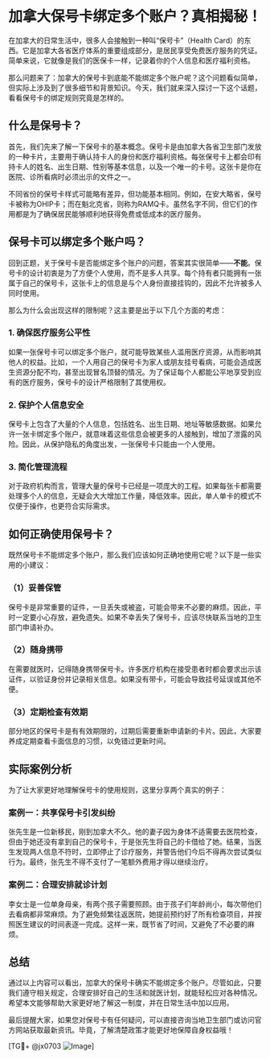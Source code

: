 # 加拿大保号卡绑定多个账户？真相揭秘！

在加拿大的日常生活中，很多人会接触到一种叫“保号卡”（Health Card）的东西。它是加拿大各省医疗体系的重要组成部分，是居民享受免费医疗服务的凭证。简单来说，它就像是我们的医保卡一样，记录着你的个人信息和医疗福利资格。

那么问题来了：加拿大的保号卡到底能不能绑定多个账户呢？这个问题看似简单，但实际上涉及到了很多细节和背景知识。今天，我们就来深入探讨一下这个话题，看看保号卡的绑定规则究竟是怎样的。

## 什么是保号卡？

首先，我们先来了解一下保号卡的基本概念。保号卡是由加拿大各省卫生部门发放的一种卡片，主要用于确认持卡人的身份和医疗福利资格。每张保号卡上都会印有持卡人的姓名、出生日期、性别等基本信息，以及一个唯一的卡号。这张卡是你在医院、诊所看病时必须出示的文件之一。

不同省份的保号卡样式可能略有差异，但功能基本相同。例如，在安大略省，保号卡被称为OHIP卡；而在魁北克省，则称为RAMQ卡。虽然名字不同，但它们的作用都是为了确保居民能够顺利地获得免费或低成本的医疗服务。

## 保号卡可以绑定多个账户吗？

回到正题，关于保号卡是否能绑定多个账户的问题，答案其实很简单——**不能**。保号卡的设计初衷是为了方便个人使用，而不是多人共享。每个持有者只能拥有一张属于自己的保号卡，这张卡上的信息是与个人身份直接挂钩的，因此不允许被多人同时使用。

那么为什么会出现这样的限制呢？这主要是出于以下几个方面的考虑：

### 1. **确保医疗服务公平性**

如果一张保号卡可以绑定多个账户，就可能导致某些人滥用医疗资源，从而影响其他人的权益。比如，一个人用自己的保号卡为家人或朋友挂号看病，可能会造成医生资源分配不均，甚至出现冒名顶替的情况。为了保证每个人都能公平地享受到应有的医疗服务，保号卡的设计严格限制了其使用权。

### 2. **保护个人信息安全**

保号卡上包含了大量的个人信息，包括姓名、出生日期、地址等敏感数据。如果允许一张卡绑定多个账户，就意味着这些信息会被更多的人接触到，增加了泄露的风险。因此，从保护隐私的角度出发，一张保号卡只能由一个人使用。

### 3. **简化管理流程**

对于政府机构而言，管理大量的保号卡已经是一项庞大的工程。如果每张卡都需要处理多个人的信息，无疑会大大增加工作量，降低效率。因此，单人单卡的模式不仅便于操作，也更符合实际需求。

## 如何正确使用保号卡？

既然保号卡不能绑定多个账户，那么我们应该如何正确地使用它呢？以下是一些实用的小建议：

### （1）妥善保管

保号卡是非常重要的证件，一旦丢失或被盗，可能会带来不必要的麻烦。因此，平时一定要小心存放，避免遗失。如果不幸丢失了保号卡，应该尽快联系当地的卫生部门申请补办。

### （2）随身携带

在需要就医时，记得随身携带保号卡。许多医疗机构在接受患者时都会要求出示该证件，以验证身份并记录相关信息。如果没有带卡，可能会导致挂号延误或其他不便。

### （3）定期检查有效期

部分地区的保号卡是有有效期限的，过期后需要重新申请新的卡片。因此，大家要养成定期查看卡面信息的习惯，以免错过更新时间。

## 实际案例分析

为了让大家更好地理解保号卡的使用规则，这里分享两个真实的例子：

### 案例一：共享保号卡引发纠纷

张先生是一位新移民，刚到加拿大不久。他的妻子因为身体不适需要去医院检查，但由于她还没有拿到自己的保号卡，于是张先生将自己的卡借给了她。结果，当医生发现两人信息不符时，立即停止了诊疗服务，并警告他们今后不得再次尝试类似行为。最终，张先生不得不支付了一笔额外费用才得以继续治疗。

### 案例二：合理安排就诊计划

李女士是一位单身母亲，有两个孩子需要照顾。由于孩子们年龄尚小，每次带他们去看病都非常麻烦。为了避免频繁往返医院，她提前预约好了所有检查项目，并按照医生建议的时间表逐一完成。这样一来，既节省了时间，又避免了不必要的麻烦。

## 总结

通过以上内容可以看出，加拿大的保号卡确实不能绑定多个账户。尽管如此，只要我们遵守相关规定，合理安排好自己的生活和就医计划，就能轻松应对各种情况。希望本文能够帮助大家更好地了解这一制度，并在日常生活中加以应用。

最后提醒大家，如果您对保号卡有任何疑问，可以直接咨询当地卫生部门或访问官方网站获取最新资讯。毕竟，了解清楚政策才能更好地保障自身权益哦！

[TG💪+ @jx0703 ![Image](https://github.com/user-attachments/assets/dbca1d08-cadb-493c-b0ec-ad6f7a83f270)]